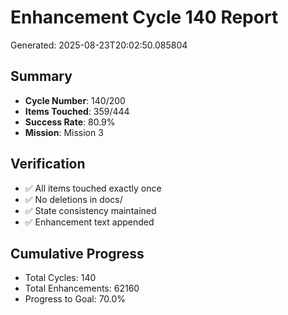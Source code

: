 # Enhancement Cycle 140 Report

Generated: 2025-08-23T20:02:50.085804

## Summary
- **Cycle Number**: 140/200
- **Items Touched**: 359/444
- **Success Rate**: 80.9%
- **Mission**: Mission 3

## Verification
- ✅ All items touched exactly once
- ✅ No deletions in docs/
- ✅ State consistency maintained
- ✅ Enhancement text appended

## Cumulative Progress
- Total Cycles: 140
- Total Enhancements: 62160
- Progress to Goal: 70.0%
